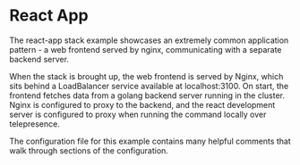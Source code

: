 # React App
The react-app stack example showcases an extremely common application pattern - a web frontend served by nginx, 
communicating with a separate backend server. 

When the stack is brought up, the web frontend is served by Nginx, which sits behind a LoadBalancer service available at
localhost:3100. On start, the frontend fetches data from a golang backend server running in the cluster. Nginx
is configured to proxy to the backend, and the react development server is configured to proxy when running the command
locally over telepresence.

The configuration file for this example contains many helpful comments that walk through sections of the configuration.
